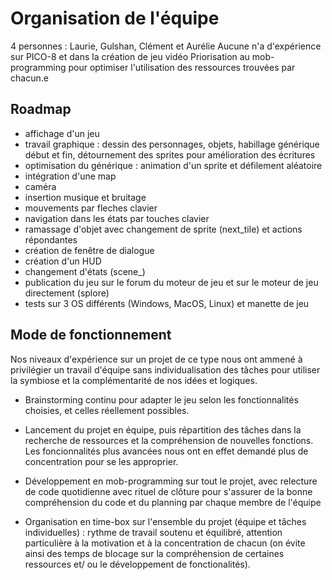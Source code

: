 # Organisation de l'équipe

4 personnes : Laurie, Gulshan, Clément et Aurélie
Aucune n'a d'expérience sur PICO-8 et dans la création de jeu vidéo
Priorisation au mob-programming pour optimiser l'utilisation des ressources trouvées par chacun.e

## Roadmap

- affichage d'un jeu
- travail graphique : dessin des personnages, objets, habillage générique début et fin, détournement des sprites pour    amélioration des écritures
- optimisation du générique : animation d'un sprite et défilement aléatoire
- intégration d'une map
- caméra
- insertion musique et bruitage
- mouvements par fleches clavier
- navigation dans les états par touches clavier
- ramassage d'objet avec changement de sprite (next_tile) et actions répondantes
- création de fenêtre de dialogue
- création d'un HUD
- changement d'états (scene_)
- publication du jeu sur le forum du moteur de jeu et sur le moteur de jeu directement (splore)
- tests sur 3 OS différents (Windows, MacOS, Linux) et manette de jeu

## Mode de fonctionnement 

Nos niveaux d'expérience sur un projet de ce type nous ont ammené à privilégier un travail d'équipe sans individualisation des tâches pour utiliser la symbiose et la complémentarité de nos idées et logiques. 

- Brainstorming continu pour adapter le jeu selon les fonctionnalités choisies, et celles réellement possibles.

- Lancement du projet en équipe, puis répartition des tâches dans la recherche de ressources et la compréhension de nouvelles fonctions. Les foncionnalités plus avancées nous ont en effet demandé plus de concentration pour se les approprier.

- Développement en mob-programming sur tout le projet, avec relecture de code quotidienne avec rituel de clôture pour s'assurer de la bonne compréhension du code et du planning par chaque membre de l'équipe
 
- Organisation en time-box sur l'ensemble du projet (équipe et tâches individuelles) : rythme de travail soutenu et équilibré, attention particulière à la motivation et à la concentration de chacun (on évite ainsi des temps de blocage sur la compréhension de certaines ressources et/ ou le développement de fonctionalités).

